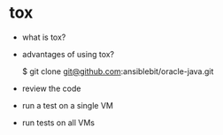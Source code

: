 # tox

- what is tox?
- advantages of using tox?

    $ git clone git@github.com:ansiblebit/oracle-java.git

- review the code
- run a test on a single VM
- run tests on all VMs
